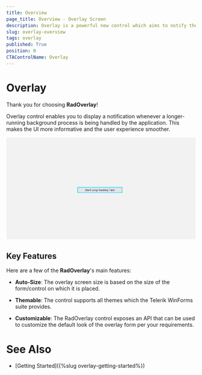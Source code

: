 ```yaml
---
title: Overview
page_title: Overview - Overlay Screen
description: Overlay is a powerful new control which aims to notify the end user for long running background operations.
slug: overlay-overview
tags: overlay
published: True
position: 0 
CTAControlName: Overlay
---
```


# Overlay

Thank you for choosing __RadOverlay__!

Overlay control enables you to display a notification whenever a longer-running background process is being handled by the application. This makes the UI more informative and the user experience smoother.

![overlay-overview 001](images/overlay-overview001.gif)

## Key Features

Here are a few of the **RadOverlay**'s main features:

* **Auto-Size**: The overlay screen size is based on the size of the form/control on which it is placed.

* **Themable**: The control supports all themes which the Telerik WinForms suite provides.

* **Customizable**: The RadOverlay control exposes an API that can be used to customize the default look of the overlay form per your requirements.
 
# See Also

* [Getting Started]({%slug overlay-getting-started%})

 
        

